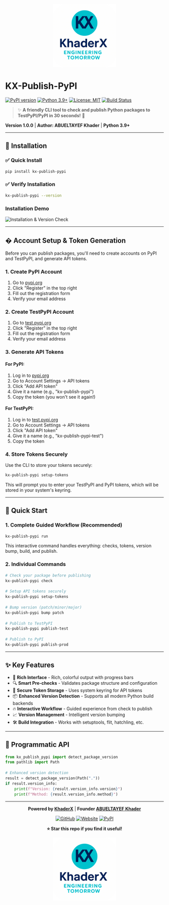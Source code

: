 <div align="center">
  <img src="logo/logo-2-1.png" alt="KX-Publish-PyPI Logo" width="200"/>
</div>

# KX-Publish-PyPI

[![PyPI version](https://badge.fury.io/py/kx_publish_pypi.svg)](https://pypi.org/project/kx_publish_pypi/)
[![Python 3.9+](https://img.shields.io/badge/python-3.9+-blue.svg)](https://www.python.org/downloads/)
[![License: MIT](https://img.shields.io/badge/License-MIT-yellow.svg)](https://opensource.org/licenses/MIT)
[![Build Status](https://img.shields.io/github/actions/workflow/status/Khader-X/kx-publish-pypi/ci.yml)](https://github.com/Khader-X/kx-publish-pypi/actions)

> ✨ **A friendly CLI tool to check and publish Python packages to TestPyPI/PyPI in 30 seconds!** 🚀

**Version 1.0.0** | **Author: ABUELTAYEF Khader** | **Python 3.9+**

---

## 🚀 Installation

### ✅ Quick Install
```bash
pip install kx-publish-pypi
```

### ✅ Verify Installation
```bash
kx-publish-pypi --version
```

### Installation Demo
![Installation & Version Check](screenshots/kx-publish-pypi_video_installation_version.gif)

---

## � Account Setup & Token Generation

Before you can publish packages, you'll need to create accounts on PyPI and TestPyPI, and generate API tokens.

### 1. Create PyPI Account
1. Go to [pypi.org](https://pypi.org/)
2. Click "Register" in the top right
3. Fill out the registration form
4. Verify your email address

### 2. Create TestPyPI Account
1. Go to [test.pypi.org](https://test.pypi.org/)
2. Click "Register" in the top right
3. Fill out the registration form
4. Verify your email address

### 3. Generate API Tokens

#### For PyPI:
1. Log in to [pypi.org](https://pypi.org/)
2. Go to Account Settings → API tokens
3. Click "Add API token"
4. Give it a name (e.g., "kx-publish-pypi")
5. Copy the token (you won't see it again!)

#### For TestPyPI:
1. Log in to [test.pypi.org](https://test.pypi.org/)
2. Go to Account Settings → API tokens
3. Click "Add API token"
4. Give it a name (e.g., "kx-publish-pypi-test")
5. Copy the token

### 4. Store Tokens Securely
Use the CLI to store your tokens securely:
```bash
kx-publish-pypi setup-tokens
```

This will prompt you to enter your TestPyPI and PyPI tokens, which will be stored in your system's keyring.

---

## 🚀 Quick Start

### 1. Complete Guided Workflow (**Recommended**)
```bash
kx-publish-pypi run
```
This interactive command handles everything: checks, tokens, version bump, build, and publish.

### 2. Individual Commands
```bash
# Check your package before publishing
kx-publish-pypi check

# Setup API tokens securely
kx-publish-pypi setup-tokens

# Bump version (patch/minor/major)
kx-publish-pypi bump patch

# Publish to TestPyPI
kx-publish-pypi publish-test

# Publish to PyPI
kx-publish-pypi publish-prod
```

---

## ✨ Key Features

- 🎨 **Rich Interface** - Rich, colorful output with progress bars
- 🔍 **Smart Pre-checks** - Validates package structure and configuration
- 🔐 **Secure Token Storage** - Uses system keyring for API tokens
- 📦 **Enhanced Version Detection** - Supports all modern Python build backends
- 🔥 **Interactive Workflow** - Guided experience from check to publish
- 📈 **Version Management** - Intelligent version bumping
- 🛠️ **Build Integration** - Works with setuptools, flit, hatchling, etc.

---

## 🚀 Programmatic API

```python
from kx_publish_pypi import detect_package_version
from pathlib import Path

# Enhanced version detection
result = detect_package_version(Path("."))
if result.version_info:
    print(f"Version: {result.version_info.version}")
    print(f"Method: {result.version_info.method}")
```

---

<div align="center">

**Powered by [KhaderX](https://KhaderX.com/)** | 
**Founder [ABUELTAYEF Khader](https://github.com/KhaderX-com)**

[![GitHub](https://img.shields.io/badge/GitHub-Khader--X-blue)](https://github.com/Khader-X)
[![Website](https://img.shields.io/badge/Website-KhaderX.com-blue)](https://KhaderX.com/)
[![PyPI](https://img.shields.io/badge/PyPI-KhaderX-orange)](https://pypi.org/user/KhaderX/)

**⭐ Star this repo if you find it useful!**

</div>

<div align="center">
  <img src="logo/logo-2-1.png" alt="KX-Publish-PyPI Logo" width="200"/>
</div>